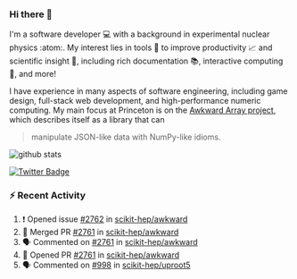 ### Hi there 👋 

I'm a software developer 💻 with a background in experimental nuclear physics :atom:. My interest lies in tools :wrench: to improve productivity :chart_with_upwards_trend: and scientific insight :telescope:, including rich documentation 📚, interactive computing 🧮, and more! 

I have experience in many aspects of software engineering, including game design, full-stack web development, and high-performance numeric computing. My main focus at Princeton is on the [Awkward Array project](awkward-array.org/), which describes itself as a library that can 
> manipulate JSON-like data with NumPy-like idioms.

![github stats](https://github-readme-stats.vercel.app/api?username=agoose77&show_icons=true&hide_rank=true&hide_title=true&bg_color=30,e76445,904e95&text_color=efe3ec&icon_color=efe3ec)
<!--
**agoose77/agoose77** is a ✨ _special_ ✨ repository because its `README.md` (this file) appears on your GitHub profile.

Here are some ideas to get you started:

- 🔭 I’m currently working on ...
- 🌱 I’m currently learning ...
- 👯 I’m looking to collaborate on ...
- 🤔 I’m looking for help with ...
- 💬 Ask me about ...
- 📫 How to reach me: ...
- 😄 Pronouns: ...
- ⚡ Fun fact: ...
-->

[![Twitter Badge](https://img.shields.io/twitter/follow/agoose77?style=flat-square&logo=Twitter&logoColor=white&color=cornflowerblue)](https://twitter.com/agoose77)

### :zap: Recent Activity

<!--START_SECTION:activity-->
1. ❗ Opened issue [#2762](https://github.com/scikit-hep/awkward/issues/2762) in [scikit-hep/awkward](https://github.com/scikit-hep/awkward)
2. 🎉 Merged PR [#2761](https://github.com/scikit-hep/awkward/pull/2761) in [scikit-hep/awkward](https://github.com/scikit-hep/awkward)
3. 🗣 Commented on [#2761](https://github.com/scikit-hep/awkward/pull/2761#issuecomment-1771330832) in [scikit-hep/awkward](https://github.com/scikit-hep/awkward)
4. 💪 Opened PR [#2761](https://github.com/scikit-hep/awkward/pull/2761) in [scikit-hep/awkward](https://github.com/scikit-hep/awkward)
5. 🗣 Commented on [#998](https://github.com/scikit-hep/uproot5/pull/998#issuecomment-1769343931) in [scikit-hep/uproot5](https://github.com/scikit-hep/uproot5)
<!--END_SECTION:activity-->
